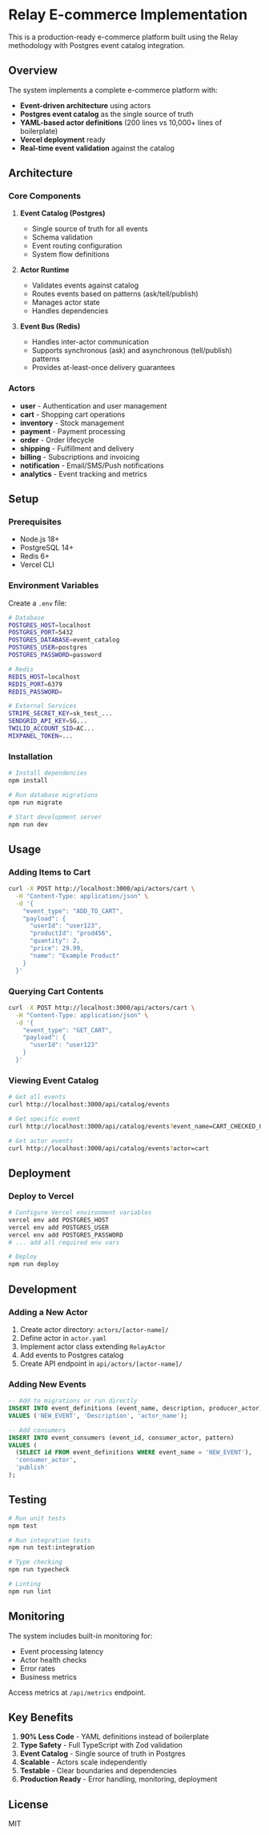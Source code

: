 # Relay E-commerce Implementation

This is a production-ready e-commerce platform built using the Relay methodology with Postgres event catalog integration.

## Overview

The system implements a complete e-commerce platform with:
- **Event-driven architecture** using actors
- **Postgres event catalog** as the single source of truth
- **YAML-based actor definitions** (200 lines vs 10,000+ lines of boilerplate)
- **Vercel deployment** ready
- **Real-time event validation** against the catalog

## Architecture

### Core Components

1. **Event Catalog (Postgres)**
   - Single source of truth for all events
   - Schema validation
   - Event routing configuration
   - System flow definitions

2. **Actor Runtime**
   - Validates events against catalog
   - Routes events based on patterns (ask/tell/publish)
   - Manages actor state
   - Handles dependencies

3. **Event Bus (Redis)**
   - Handles inter-actor communication
   - Supports synchronous (ask) and asynchronous (tell/publish) patterns
   - Provides at-least-once delivery guarantees

### Actors

- **user** - Authentication and user management
- **cart** - Shopping cart operations
- **inventory** - Stock management
- **payment** - Payment processing
- **order** - Order lifecycle
- **shipping** - Fulfillment and delivery
- **billing** - Subscriptions and invoicing
- **notification** - Email/SMS/Push notifications
- **analytics** - Event tracking and metrics

## Setup

### Prerequisites

- Node.js 18+
- PostgreSQL 14+
- Redis 6+
- Vercel CLI

### Environment Variables

Create a `.env` file:

```bash
# Database
POSTGRES_HOST=localhost
POSTGRES_PORT=5432
POSTGRES_DATABASE=event_catalog
POSTGRES_USER=postgres
POSTGRES_PASSWORD=password

# Redis
REDIS_HOST=localhost
REDIS_PORT=6379
REDIS_PASSWORD=

# External Services
STRIPE_SECRET_KEY=sk_test_...
SENDGRID_API_KEY=SG...
TWILIO_ACCOUNT_SID=AC...
MIXPANEL_TOKEN=...
```

### Installation

```bash
# Install dependencies
npm install

# Run database migrations
npm run migrate

# Start development server
npm run dev
```

## Usage

### Adding Items to Cart

```bash
curl -X POST http://localhost:3000/api/actors/cart \
  -H "Content-Type: application/json" \
  -d '{
    "event_type": "ADD_TO_CART",
    "payload": {
      "userId": "user123",
      "productId": "prod456",
      "quantity": 2,
      "price": 29.99,
      "name": "Example Product"
    }
  }'
```

### Querying Cart Contents

```bash
curl -X POST http://localhost:3000/api/actors/cart \
  -H "Content-Type: application/json" \
  -d '{
    "event_type": "GET_CART",
    "payload": {
      "userId": "user123"
    }
  }'
```

### Viewing Event Catalog

```bash
# Get all events
curl http://localhost:3000/api/catalog/events

# Get specific event
curl http://localhost:3000/api/catalog/events?event_name=CART_CHECKED_OUT

# Get actor events
curl http://localhost:3000/api/catalog/events?actor=cart
```

## Deployment

### Deploy to Vercel

```bash
# Configure Vercel environment variables
vercel env add POSTGRES_HOST
vercel env add POSTGRES_USER
vercel env add POSTGRES_PASSWORD
# ... add all required env vars

# Deploy
npm run deploy
```

## Development

### Adding a New Actor

1. Create actor directory: `actors/[actor-name]/`
2. Define actor in `actor.yaml`
3. Implement actor class extending `RelayActor`
4. Add events to Postgres catalog
5. Create API endpoint in `api/actors/[actor-name]/`

### Adding New Events

```sql
-- Add to migrations or run directly
INSERT INTO event_definitions (event_name, description, producer_actor) 
VALUES ('NEW_EVENT', 'Description', 'actor_name');

-- Add consumers
INSERT INTO event_consumers (event_id, consumer_actor, pattern)
VALUES (
  (SELECT id FROM event_definitions WHERE event_name = 'NEW_EVENT'),
  'consumer_actor',
  'publish'
);
```

## Testing

```bash
# Run unit tests
npm test

# Run integration tests
npm run test:integration

# Type checking
npm run typecheck

# Linting
npm run lint
```

## Monitoring

The system includes built-in monitoring for:
- Event processing latency
- Actor health checks
- Error rates
- Business metrics

Access metrics at `/api/metrics` endpoint.

## Key Benefits

1. **90% Less Code** - YAML definitions instead of boilerplate
2. **Type Safety** - Full TypeScript with Zod validation
3. **Event Catalog** - Single source of truth in Postgres
4. **Scalable** - Actors scale independently
5. **Testable** - Clear boundaries and dependencies
6. **Production Ready** - Error handling, monitoring, deployment

## License

MIT